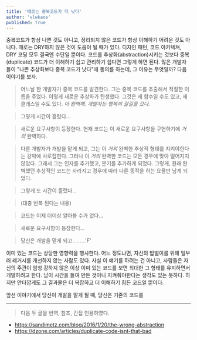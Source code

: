 ```yaml
---
title: '때로는 중복코드가 더 낫다'
author: 'vlwkaos'
published: true
---
```


중복코드가 항상 나쁜 것도 아니고, 정리되지 않은 코드가 항상 이해하기 어려운 것도 아니다. 때로는 DRY하지 않은 것이 도움이 될 때가 있다. 디자인 패턴, 코드 아키텍쳐, DRY 코딩 모두 결국엔 수단일 뿐이다. 코드를 추상화(abstraction)시키는 것보다 중복(duplicate) 코드가 더 이해하기 쉽고 관리하기 쉽다면 그렇게 하면 된다. 많은 개발자들이 "나쁜 추상화보다 중복 코드가 낫다"에 동의를 하는데, 그 이유는 무엇일까? 다음 이야기를 보자.

> 어느날 한 개발자가 중복 코드를 발견한다. 그는 중복 코드를 추출해서 적절한 이름을 주었다. 이렇게 새로운 추상화가 탄생했다. 그것은 새 함수일 수도 있고, 새 클래스일 수도 있다. *아 완벽해. 개발자는 행복히 갈길을 갔다.*

> 그렇게 시간이 흘렀다...

> 새로운 요구사항이 등장한다. 현재 코드는 이 새로운 요구사항을 구현하기에 *거의* 완벽하다.
 

> 다른 개발자가 개발을 맡게 되고, 그는 이 *거의* 완벽한 추상적 형태를 지켜야한다는 강박에 사로잡힌다. 그러나 이 *거의* 완벽한 코드는 모든 경우에 맞아 떨어지지 않았다. 그래서 그는 인자를 추가했고, 분기를 추가하게 되었다. 그렇게, 원래 완벽했던 추상적인 코드는 사라지고 경우에 따라 다른 동작을 하는 요물만 남게 되었다.

> 그렇게 또 시간이 흘렀다...

> (대충 반복 된다는 내용) 

> 코드는 이제 더이상 알아볼 수가 없다...

> 새로운 요구사항이 등장한다...


> 당신은 개발을 맡게 되고.........'F'

이미 있는 코드는 상당한 영향력을 행사한다. 어느 정도냐면, 자신의 밥벌이를 위해 일부러 레거시를 개선하지 않는 사람도 있다. 사실 이 얘기를 하려는 건 아니고, 사람들은 자신의 주관이 엄청 강하지 않은 이상 이미 있는 코드를 보면 최대한 그 형태를 유지하면서 개발하려고 한다. 남이 시간을 들여 만든 것이니 지켜줘야한다는 생각도 있는 듯하다. 하지만 안타깝게도 그 결과물은 더 복잡하고 더 이해하기 힘든 코드일 뿐이다.

앞선 이야기에서 당신이 개발을 맡게 될 때, 당신은 기존의 코드를 


---

> 다음 두 글을 번역, 참조, 간접 인용하였다.
- https://sandimetz.com/blog/2016/1/20/the-wrong-abstraction
- https://dzone.com/articles/duplicate-code-isnt-that-bad